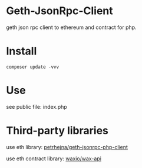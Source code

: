# Geth-JsonRpc-Client
geth json rpc client to ethereum and contract for php.

# Install
```$shell
composer update -vvv
```

# Use
see public file: index.php

# Third-party libraries

use eth library: [petrhejna/geth-jsonrpc-php-client](https://github.com/petrhejna/geth-jsonrpc-php-client)

use eth contract library: [waxio/wax-api](https://github.com/waxio/wax-api)
